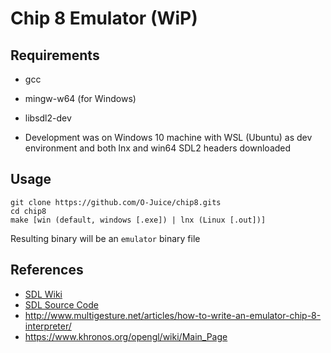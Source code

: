 # Chip 8 Emulator (WiP)

## Requirements
- gcc
- mingw-w64 (for Windows)
- libsdl2-dev

- Development was on Windows 10 machine with WSL (Ubuntu) as dev environment and both lnx and win64 SDL2 headers downloaded

## Usage
```
git clone https://github.com/O-Juice/chip8.gits
cd chip8
make [win (default, windows [.exe]) | lnx (Linux [.out])]
``` 
Resulting binary will be an `emulator` binary file

## References
- [SDL Wiki](https://wiki.libsdl.org/)
- [SDL Source Code](https://hg.libsdl.org/)
- http://www.multigesture.net/articles/how-to-write-an-emulator-chip-8-interpreter/
- https://www.khronos.org/opengl/wiki/Main_Page
